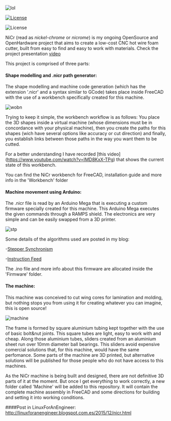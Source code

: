 ![lol](http://1.bp.blogspot.com/-tHrVNJlAEpg/VpuNi2ifWAI/AAAAAAAACPk/f2MtVT0W-Jw/s1600/nicr1.png)

[![License](http://img.shields.io/:license-gpl-blue.svg)](http://opensource.org/licenses/GPL-2.0)


![License](http://es.creativecommons.org/blog/wp-content/uploads/2013/04/by-sa_petit.png)


NiCr (read as *nickel-chrome* or *nicrome*) is my ongoing OpenSource and OpenHardware project that aims to create a low-cost CNC hot wire foam cutter, built from easy to find and easy to work with materials. Check the project presentation [video](https://www.youtube.com/watch?v=iOVO2aQ5I9E)

This project is comprised of three parts:

#### Shape modelling and .nicr path generator:

The shape modelling and machine code generation (which has the extension '.nicr' and a syntax similar to GCode) takes place inside FreeCAD with the use of a workbench specifically created for this machine.

![wobn](http://1.bp.blogspot.com/-WLxCrk3_lB8/VpuSEJHBiBI/AAAAAAAACP4/0qIBWCErTu4/s1600/Captura%2Bde%2Bpantalla%2Bde%2B2016-01-12%2B19%253A55%253A15.png)

Trying to keep it simple, the workbench workflow is as follows:
You place the 3D shapes inside a virtual machine (whose dimensions must be in concordance with your physical machine), then you create the paths for this shapes (wich have several options like accuracy or cut direction) and finally, you establish links between those paths in the way you want them to be cutted. 

For a better understanding I have recorded [this video] (https://www.youtube.com/watch?v=IMD8KxX-TPg) that shows the current state of this workbench.

You can find the NiCr workbench for FreeCAD, installation guide and more info in the 'Workbench' folder

#### Machine movement using Arduino:
The .nicr file is read by an Arduino Mega that is executing a custom firmware specially created for this machine. This Arduino Mega executes the given commands through a RAMPS shield. The electronics are very simple and can be easily swapped from a 3D printer.

![stp](http://4.bp.blogspot.com/-V76bpr6YrwI/VjNOp6mwWoI/AAAAAAAABzo/c6pHufpuTyY/s1600/SyncChart.png)

Some details of the algorithms used are posted in my blog:

-[Stepper Synchronism](http://linuxforanengineer.blogspot.com.es/2015/10/arduino-move-4-stepper-motors.html)

-[Instruction Feed](http://linuxforanengineer.blogspot.com.es/2015/10/arduino-read-instruction-from-serial.html)


The .ino file and more info about this firmware are allocated inside the 'Firmware' folder.

#### The machine:
This machine was conceived to cut wing cores for lamination and molding, but nothing stops you from using it for creating whatever you can imagine, this is open source!

![machine](http://1.bp.blogspot.com/-QoElVcr7HH0/VpuRw1s5K1I/AAAAAAAACPw/6W0tOLbVLAs/s1600/Captura%2Bde%2Bpantalla%2Bde%2B2015-07-20%2B01%253A44%253A43.png)

The frame is formed by square aluminium tubing kept together with the use of basic bolt&nut joints. This square tubes are light, easy to work with and cheap. Along those aluminium tubes, sliders created from an aluminium sheet run over 10mm diameter ball bearings. This sliders avoid expensive comercial solutions that, for this machine, would have the same perfomance.
Some parts of the machine are 3D printed, but alternative solutions will be published for those people who do not have access to this machines.

As the NiCr machine is being built and designed, there are not definitive 3D parts of it at the moment. But once I get everything to work correctly, a new folder called 'Machine' will be added to this repository. It will contain the complete machine assembly in FreeCAD and some directions for building and setting it into working conditions.


####Post in LinuxForAnEngineer:
http://linuxforanengineer.blogspot.com.es/2015/12/nicr.html
